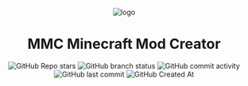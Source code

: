 <div align="center">

![logo](null)  

# MMC Minecraft Mod Creator
![GitHub Repo stars](https://img.shields.io/github/stars/Nineleven-911/Minecraft-Mod-Creator-JE?style=flat)
![GitHub branch status](https://img.shields.io/github/checks-status/Nineleven-911/Minecraft-Mod-Creator-JE/main)
![GitHub commit activity](https://img.shields.io/github/commit-activity/t/Nineleven-911/Minecraft-Mod-Creator-JE)
![GitHub last commit](https://img.shields.io/github/last-commit/Nineleven-911/Minecraft-Mod-Creator-JE)
![GitHub Created At](https://img.shields.io/github/created-at/Nineleven-911/Minecraft-Mod-Creator-JE)  

</div>
